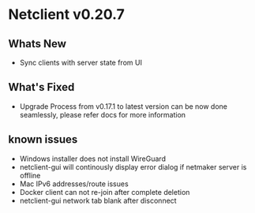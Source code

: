 # Netclient v0.20.7

## Whats New
- Sync clients with server state from UI
## What's Fixed
- Upgrade Process from v0.17.1 to latest version can be now done seamlessly, please refer docs for more information
## known issues
- Windows installer does not install WireGuard
- netclient-gui will continously display error dialog if netmaker server is offline
- Mac IPv6 addresses/route issues
- Docker client can not re-join after complete deletion
- netclient-gui network tab blank after disconnect
